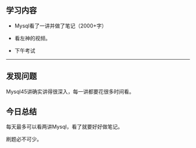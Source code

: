 ## 学习内容

- Mysql看了一讲并做了笔记（2000+字）

- 看左神的视频。

- 下午考试

- ----------

## 发现问题

Mysql45讲确实讲得很深入，每一讲都要花很多时间看。

## 今日总结

每天最多可以看两讲Mysql，看了就要好好做笔记。

刷题必不可少。
